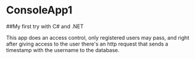 # ConsoleApp1
##My first try with C# and .NET

This app does an access control, only registered users may pass, and right after giving access to the user there's an http request that sends a timestamp with the username to the database.
